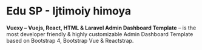 # Edu SP - Ijtimoiy himoya

**Vuexy – Vuejs, React, HTML & Laravel Admin Dashboard Template** – is the most developer friendly & highly customizable Admin Dashboard Template based on Bootstrap 4, Bootstrap Vue & Reactstrap.

